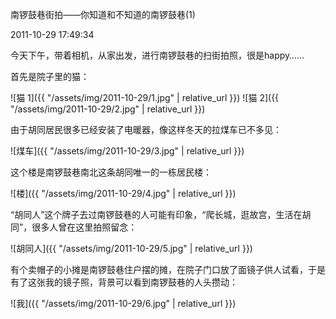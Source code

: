 南锣鼓巷街拍——你知道和不知道的南锣鼓巷(1)

2011-10-29 17:49:34

今天下午，带着相机，从家出发，进行南锣鼓巷的扫街拍照，很是happy……

首先是院子里的猫：

![猫 1]({{ "/assets/img/2011-10-29/1.jpg" | relative_url }})
![猫 2]({{ "/assets/img/2011-10-29/2.jpg" | relative_url }})

由于胡同居民很多已经安装了电暖器，像这样冬天的拉煤车已不多见：

![煤车]({{ "/assets/img/2011-10-29/3.jpg" | relative_url }})

这个楼是南锣鼓巷南北这条胡同唯一的一栋居民楼：

![楼]({{ "/assets/img/2011-10-29/4.jpg" | relative_url }})

“胡同人”这个牌子去过南锣鼓巷的人可能有印象，“爬长城，逛故宫，生活在胡同”，很多人曾在这里拍照留念：

![胡同人]({{ "/assets/img/2011-10-29/5.jpg" | relative_url }})

有个卖帽子的小摊是南锣鼓巷住户摆的摊，在院子门口放了面镜子供人试看，于是有了这张我的镜子照，背景可以看到南锣鼓巷的人头攒动：

![我]({{ "/assets/img/2011-10-29/6.jpg" | relative_url }})